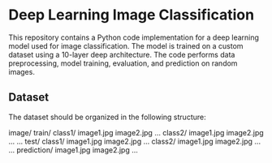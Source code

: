 # Deep Learning Image Classification

This repository contains a Python code implementation for a deep learning model used for image classification. The model is trained on a custom dataset using a 10-layer deep architecture. The code performs data preprocessing, model training, evaluation, and prediction on random images.

## Dataset

The dataset should be organized in the following structure:

image/
train/
class1/
image1.jpg
image2.jpg
...
class2/
image1.jpg
image2.jpg
...
...
test/
class1/
image1.jpg
image2.jpg
...
class2/
image1.jpg
image2.jpg
...
...
prediction/
image1.jpg
image2.jpg
...
